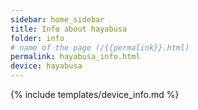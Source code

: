 ```yaml
---
sidebar: home_sidebar
title: Info about hayabusa
folder: info
# name of the page (/{{permalink}}.html)
permalink: hayabusa_info.html
device: hayabusa
---
```

{% include templates/device_info.md %}
